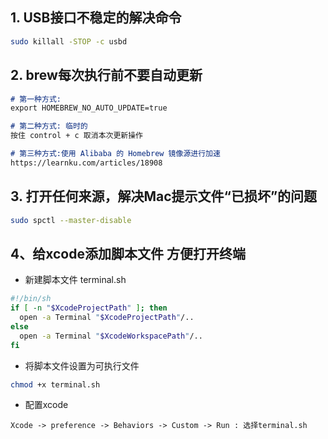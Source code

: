 ## 1. USB接口不稳定的解决命令

```bash
sudo killall -STOP -c usbd
```

## 2. brew每次执行前不要自动更新

```markdown
# 第一种方式:
export HOMEBREW_NO_AUTO_UPDATE=true

# 第二种方式: 临时的
按住 control + c 取消本次更新操作

# 第三种方式:使用 Alibaba 的 Homebrew 镜像源进行加速
https://learnku.com/articles/18908
```

## 3. 打开任何来源，解决Mac提示文件“已损坏”的问题

```bash
sudo spctl --master-disable
```

## 4、给xcode添加脚本文件 方便打开终端

-  新建脚本文件 terminal.sh

```bash
#!/bin/sh
if [ -n "$XcodeProjectPath" ]; then
  open -a Terminal "$XcodeProjectPath"/..
else
  open -a Terminal "$XcodeWorkspacePath"/..
fi
```

-  将脚本文件设置为可执行文件

```bash
chmod +x terminal.sh
```

-  配置xcode

```markdowm
Xcode -> preference -> Behaviors -> Custom -> Run : 选择terminal.sh
```

